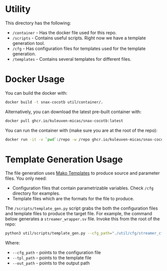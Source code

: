 # Utility

This directory has the following:

* `/container` - Has the docker file used for this repo.
* `/scripts` - Contains useful scripts. Right now we have a template generation tool.
* `/cfg` - Has configuration files for templates used for the template generation.
* `/templates` - Contains several templates for different files.

# Docker Usage

You can build the docker with:

```bash
docker build -t snax-cocotb util/container/.
```

Alternatively, you can download the latest pre-built container with:

```bash
docker pull ghcr.io/kuleuven-micas/snax-cocotb:latest
```

You can run the container with (make sure you are at the root of the repo):

```bash
docker run -it -v `pwd`:/repo -w /repo ghcr.io/kuleuven-micas/snax-cocotb
```

# Template Generation Usage

The file generation uses [Mako Templates](https://www.makotemplates.org/) to produce source and parameter files. You only need:

* Configuration files that contain parametrizable variables. Check `/cfg` directory for examples.
* Template files which are the formats for the file to produce.

The `/scripts/template_gen.py` script grabs the both the configuration files and template files to produce the target file. For example, the command below generates a `streamer_wrapper.sv` file. Invoke this from the root of the repo:

```bash
python3 util/scripts/template_gen.py --cfg_path="./util/cfg/streamer_cfg.hjson" --tpl_path="./util/templates/streamer_wrapper.sv.tpl" --out_path="./rtl/streamer_wrapper.sv"
```

Where:

* `--cfg_path` - points to the configuration file
* `--tpl_path` - points to the template file
* `--out_path` - points to the output path

